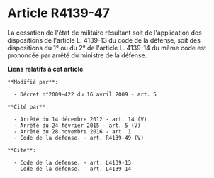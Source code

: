 # Article R4139-47

La cessation de l'état de militaire résultant soit de l'application des dispositions de l'article L. 4139-13 du code de la
défense, soit des dispositions du 1° ou du 2° de l'article L. 4139-14 du même code est prononcée par arrêté du ministre de la
défense.

**Liens relatifs à cet article**

	**Modifié par**:

	  - Décret n°2009-422 du 16 avril 2009 - art. 5

	**Cité par**:

	  - Arrêté du 14 décembre 2012 - art. 14 (V)
	  - Arrêté du 24 février 2015 - art. 5 (V)
	  - Arrêté du 28 novembre 2016 - art. 1
	  - Code de la défense. - art. R4139-49 (V)

	**Cite**:

	  - Code de la défense. - art. L4139-13
	  - Code de la défense. - art. L4139-14
